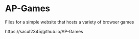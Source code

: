 # AP-Games
Files for a simple website that hosts a variety of browser games

https://sacul2345/github.io/AP-Games
